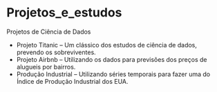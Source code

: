 # Projetos_e_estudos
 Projetos de Ciência de Dados
- Projeto Titanic – Um clássico dos estudos de ciência de dados, prevendo os sobreviventes.
- Projeto Airbnb – Utilizando os dados para previsões dos preços de alugueis por bairros. 
- Produção Industrial  – Utilizando séries temporais para fazer uma do Índice de Produção Industrial dos EUA.
